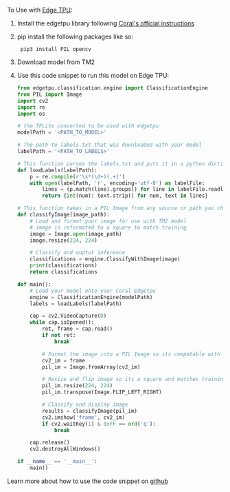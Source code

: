 To Use with [Edge TPU](https://coral.withgoogle.com/):

1. Install the edgetpu library following [Coral's official instructions](https://coral.withgoogle.com/docs/edgetpu/api-intro/#install-the-library)


2. pip install the following packages like so:

        pip3 install PIL opencv
3. Download model from TM2
4. Use this code snippet to run this model on Edge TPU:

    ```python
    from edgetpu.classification.engine import ClassificationEngine
    from PIL import Image
    import cv2
    import re
    import os

    # the TFLite converted to be used with edgetpu
    modelPath = '<PATH_TO_MODEL>'

    # The path to labels.txt that was downloaded with your model
    labelPath = '<PATH_TO_LABELS>'

    # This function parses the labels.txt and puts it in a python dictionary
    def loadLabels(labelPath):
        p = re.compile(r'\s*(\d+)(.+)')
        with open(labelPath, 'r', encoding='utf-8') as labelFile:
            lines = (p.match(line).groups() for line in labelFile.readlines())
            return {int(num): text.strip() for num, text in lines}

    # This function takes in a PIL Image from any source or path you choose
    def classifyImage(image_path):
        # Load and format your image for use with TM2 model
        # image is reformated to a square to match training
        image = Image.open(image_path)
        image.resize(224, 224)

        # Classify and ouptut inference
        classifications = engine.ClassifyWithImage(image)
        print(classifications)
        return classifications

    def main():
        # Load your model onto your Coral Edgetpu
        engine = ClassificationEngine(modelPath)
        labels = loadLabels(labelPath)

        cap = cv2.VideoCapture(0)
        while cap.isOpened():
            ret, frame = cap.read()
            if not ret:
                break

            # Format the image into a PIL Image so its compatable with Edge TPU
            cv2_im = frame
            pil_im = Image.fromArray(cv2_im)

            # Resize and flip image so its a square and matches training
            pil_im.resize(224, 224)
            pil_im.transpose(Image.FLIP_LEFT_RIGHT)

            # Classify and display image
            results = classifyImage(pil_im)
            cv2.imshow('frame', cv2_im)
            if cv2.waitKey(1) & 0xFF == ord('q'):
                break

        cap.release()
        cv2.destroyAllWindows()

    if __name__ == '__main__':
        main()

    ```

Learn more about how to use the code snippet on [github](https://github.com/google-coral/examples-camera)
